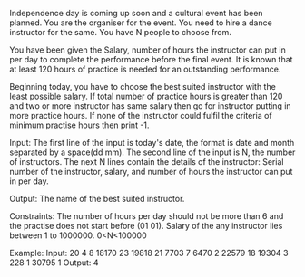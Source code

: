 Independence day is coming up soon and a cultural event has been planned. You are the organiser for the event. You need to hire a dance instructor for the same. You have N people to choose from. 

You have been given the Salary, number of hours the instructor can put in per day to complete the performance before the final event. It is known that at least 120 hours of practice is needed for an outstanding performance. 

Beginning today, you have to choose the best suited instructor with the least possible salary. If total number of practice hours is greater than 120 and two or more instructor has same salary then go for instructor putting in more practice hours. If none of the instructor could fulfil the criteria of minimum practise hours then print -1.
 
Input:
The first line of the input is today's date, the format is date and month separated by a space(dd mm).
The second line of the input is N, the number of instructors.
The next N lines contain the details of the instructor: Serial number of the instructor, salary, and number of hours the instructor can put in per day.

Output: 
The name of the best suited instructor.

Constraints:
The number of hours per day should not be more than 6 and the practise does not start before (01 01). 
Salary of the any instructor lies between 1 to 1000000.
0<N<100000

Example:
Input:
20 4
8
18170 23
19818 21
7703 7
6470 2
22579 18
19304 3
228 1
30795 1
Output:
4


